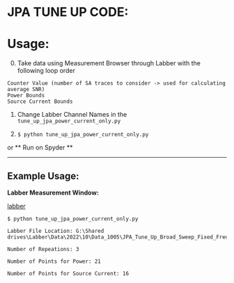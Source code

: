 # JPA TUNE UP CODE:

# Usage:

0. Take data using Measurement Browser through Labber with the following loop order
```
Counter Value (number of SA traces to consider -> used for calculating average SNR)
Power Bounds
Source Current Bounds
```

1. Change Labber Channel Names in the `tune_up_jpa_power_current_only.py`


2. `$ python tune_up_jpa_power_current_only.py`

or ** Run on Spyder **


---

## Example Usage:

**Labber Measurement Window:**

[labber](labber_measurement_windo.png)


```shell
$ python tune_up_jpa_power_current_only.py

Labber File Location: G:\Shared drives\Labber\Data\2022\10\Data_1005\JPA_Tune_Up_Broad_Sweep_Fixed_Freq_100522.hdf5

Number of Repeations: 3

Number of Points for Power: 21

Number of Points for Source Current: 16
```

